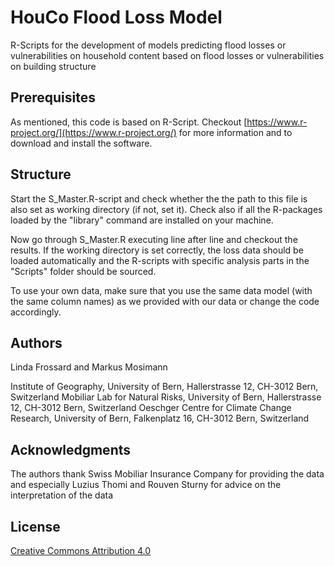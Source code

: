 # HouCo Flood Loss Model

R-Scripts for the development of models predicting flood losses or vulnerabilities on household content based on flood losses or vulnerabilities on building structure


## Prerequisites

As mentioned, this code is based on R-Script. Checkout [https://www.r-project.org/](https://www.r-project.org/) for more information and to download and install the software. 

## Structure

Start the S_Master.R-script and check whether the the path to this file is also set as working directory (if not, set it). 
Check also if all the R-packages loaded by the "library" command are installed on your machine.

Now go through S_Master.R executing line after line and checkout the results. If the working directory is set correctly, the loss data should be loaded automatically and 
the R-scripts with specific analysis parts in the "Scripts" folder should be sourced.

To use your own data, make sure that you use the same data model (with the same column names) as we provided with our data or change the code accordingly.

## Authors

Linda Frossard and Markus Mosimann

Institute of Geography, University of Bern, Hallerstrasse 12, CH-3012 Bern, Switzerland
Mobiliar Lab for Natural Risks, University of Bern, Hallerstrasse 12, CH-3012 Bern, Switzerland
Oeschger Centre for Climate Change Research, University of Bern, Falkenplatz 16, CH-3012 Bern, Switzerland


## Acknowledgments
The authors thank Swiss Mobiliar Insurance Company for providing the data and especially Luzius Thomi and Rouven Sturny for advice on the interpretation of the data

## License
[Creative Commons Attribution 4.0](https://creativecommons.org/licenses/by/4.0/)


